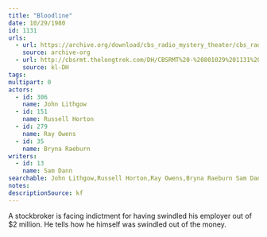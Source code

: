 ```yaml
---
title: "Bloodline"
date: 10/29/1980
id: 1131
urls: 
  - url: https://archive.org/download/cbs_radio_mystery_theater/cbs_radio_mystery_theater-1101-1150.zip/cbs_radio_mystery_theater-1101-1150%2Fcbsrmt_1131_bloodline.mp3
    source: archive-org
  - url: http://cbsrmt.thelongtrek.com/DH/CBSRMT%20-%20801029%201131%20Bloodline_dh.mp3
    source: kl-DH
tags: 
multipart: 0
actors:  
  - id: 306
    name: John Lithgow  
  - id: 151
    name: Russell Horton  
  - id: 279
    name: Ray Owens  
  - id: 35
    name: Bryna Raeburn
writers:  
  - id: 13
    name: Sam Dann
searchable: John Lithgow,Russell Horton,Ray Owens,Bryna Raeburn Sam Dann
notes: 
descriptionSource: kf
---
```

A stockbroker is facing indictment for having swindled his employer out of $2 million. He tells how he himself was swindled out of the money.
